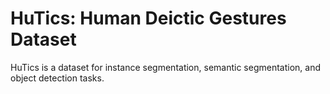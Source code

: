 # HuTics: Human Deictic Gestures Dataset

HuTics is a dataset for instance segmentation, semantic segmentation, and object detection tasks.